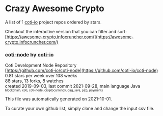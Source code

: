 # Crazy Awesome Crypto
A list of 1 [coti-io](https://github.com/coti-io) project repos ordered by stars.  

Checkout the interactive version that you can filter and sort: 
[https://awesome-crypto.infocruncher.com/](https://awesome-crypto.infocruncher.com/)  


### [coti-node](https://github.com/coti-io/coti-node) by [coti-io](https://github.com/coti-io)  
Coti Development Node Repository  
[https://github.com/coti-io/coti-node](https://github.com/coti-io/coti-node)  
0.81 stars per week over 108 weeks  
88 stars, 13 forks, 8 watches  
created 2019-09-03, last commit 2021-09-28, main language Java  
<sub><sup>blockchain, coti, coti-node, cryptocurrency, dag, java, p2p, payments</sup></sub>


This file was automatically generated on 2021-10-01.  

To curate your own github list, simply clone and change the input csv file.  